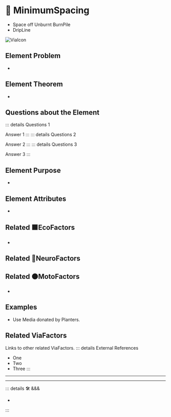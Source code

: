 
# 🔻 <via>MinimumSpacing</via>

- Space off Unburnt BurnPile
- DripLine

![ViaIcon](/Via/Via_Icon.png)

## Element Problem

-

## Element Theorem

-

## Questions about the Element

::: details Questions 1

Answer 1
:::
::: details Questions 2

Answer 2
:::
::: details Questions 3

Answer 3
:::

## Element Purpose

-

## Element Attributes

-



## Related 🟩<eko>EcoFactors</eko>

-

## Related 💜<psike>NeuroFactors</psike>

## Related 🟠<move>MotoFactors</move>

-

## Examples

- Use Media donated by Planters.

## Related <via>ViaFactors</via>

Links to other related ViaFactors.
::: details External References

- One
- Two
- Three
:::

---

<!-- =================================================== -->
<!-- =================================================== -->
<!-- =================================================== -->
<!-- =================================================== -->
<!-- =================================================== -->
---

<!-- =================================================== -->
<!-- =================================================== -->
<!-- =================================================== -->
<!-- =================================================== -->
<!-- =================================================== -->
::: details 🛠 <dev>&&&</dev>

-

:::
